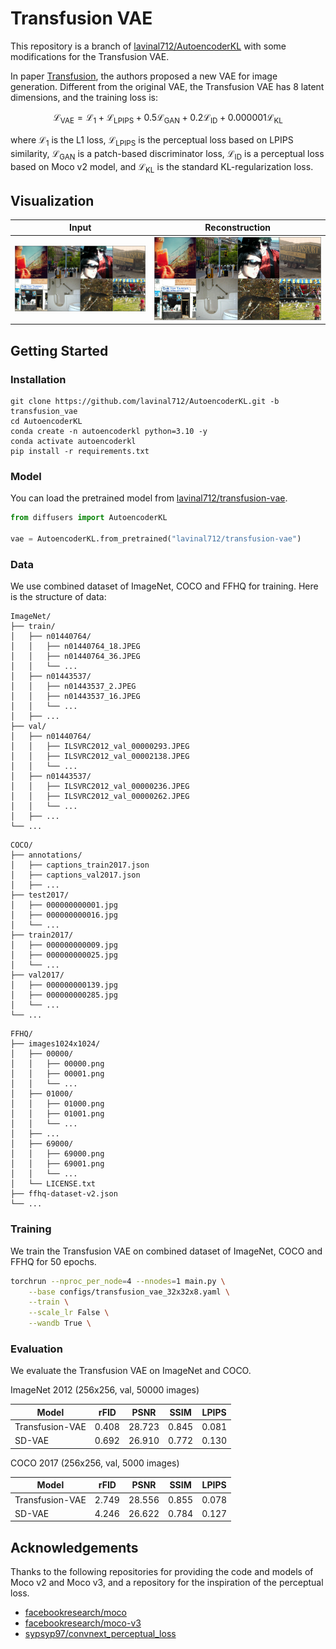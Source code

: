 # Transfusion VAE

This repository is a branch of [lavinal712/AutoencoderKL](https://github.com/lavinal712/AutoencoderKL) with some modifications for the Transfusion VAE.

In paper [Transfusion](https://arxiv.org/abs/2408.11039), the authors proposed a new VAE for image generation. Different from the original VAE, the Transfusion VAE has 8 latent dimensions, and the training loss is:

```math
\mathcal{L}_{\text{VAE}} = \mathcal{L}_{1} + \mathcal{L}_{\text{LPIPS}} + 0.5 \mathcal{L}_{\text{GAN}} + 0.2 \mathcal{L}_{\text{ID}} + 0.000001 \mathcal{L}_{\text{KL}}
```

where $\mathcal{L}_{1}$ is the L1 loss, $\mathcal{L}_{\text{LPIPS}}$ is the perceptual loss based on LPIPS similarity, $\mathcal{L}_{\text{GAN}}$ is a patch-based discriminator loss, $\mathcal{L}_{\text{ID}}$ is a perceptual loss based on Moco v2 model, and $\mathcal{L}_{\text{KL}}$ is the standard KL-regularization loss.

## Visualization

| Input                                   | Reconstruction                                            |
|---------------------------------------  |-----------------------------------------------------------|
| ![assets/inputs.png](assets/inputs.png) | ![assets/reconstructions.png](assets/reconstructions.png) |

## Getting Started

### Installation

```
git clone https://github.com/lavinal712/AutoencoderKL.git -b transfusion_vae
cd AutoencoderKL
conda create -n autoencoderkl python=3.10 -y
conda activate autoencoderkl
pip install -r requirements.txt
```

### Model

You can load the pretrained model from [lavinal712/transfusion-vae](https://huggingface.co/lavinal712/transfusion-vae).

```python
from diffusers import AutoencoderKL

vae = AutoencoderKL.from_pretrained("lavinal712/transfusion-vae")
```

### Data

We use combined dataset of ImageNet, COCO and FFHQ for training. Here is the structure of data:

```
ImageNet/
├── train/
│   ├── n01440764/
│   │   ├── n01440764_18.JPEG
│   │   ├── n01440764_36.JPEG
│   │   └── ...
│   ├── n01443537/
│   │   ├── n01443537_2.JPEG
│   │   ├── n01443537_16.JPEG
│   │   └── ...
│   ├── ...
├── val/
│   ├── n01440764/
│   │   ├── ILSVRC2012_val_00000293.JPEG
│   │   ├── ILSVRC2012_val_00002138.JPEG
│   │   └── ...
│   ├── n01443537/
│   │   ├── ILSVRC2012_val_00000236.JPEG
│   │   ├── ILSVRC2012_val_00000262.JPEG
│   │   └── ...
│   ├── ...
└── ...
```

```
COCO/
├── annotations/
│   ├── captions_train2017.json
│   ├── captions_val2017.json
│   ├── ...
├── test2017/
│   ├── 000000000001.jpg
│   ├── 000000000016.jpg
│   └── ...
├── train2017/
│   ├── 000000000009.jpg
│   ├── 000000000025.jpg
│   └── ...
├── val2017/
│   ├── 000000000139.jpg
│   ├── 000000000285.jpg
│   └── ...
└── ...
```

```
FFHQ/
├── images1024x1024/
│   ├── 00000/
│   │   ├── 00000.png
│   │   ├── 00001.png
│   │   └── ...
│   ├── 01000/
│   │   ├── 01000.png
│   │   ├── 01001.png
│   │   └── ...
│   ├── ...
│   ├── 69000/
│   │   ├── 69000.png
│   │   ├── 69001.png
│   │   └── ...
│   └── LICENSE.txt
├── ffhq-dataset-v2.json
└── ...
```

### Training

We train the Transfusion VAE on combined dataset of ImageNet, COCO and FFHQ for 50 epochs.

```bash
torchrun --nproc_per_node=4 --nnodes=1 main.py \
    --base configs/transfusion_vae_32x32x8.yaml \
    --train \
    --scale_lr False \
    --wandb True \
```

### Evaluation

We evaluate the Transfusion VAE on ImageNet and COCO.

ImageNet 2012 (256x256, val, 50000 images)

| Model           | rFID  | PSNR   | SSIM  | LPIPS |
|-----------------|-------|--------|-------|-------|
| Transfusion-VAE | 0.408 | 28.723 | 0.845 | 0.081 |
| SD-VAE          | 0.692 | 26.910 | 0.772 | 0.130 |

COCO 2017 (256x256, val, 5000 images)

| Model           | rFID  | PSNR   | SSIM  | LPIPS |
|-----------------|-------|--------|-------|-------|
| Transfusion-VAE | 2.749 | 28.556 | 0.855 | 0.078 |
| SD-VAE          | 4.246 | 26.622 | 0.784 | 0.127 |

## Acknowledgements

Thanks to the following repositories for providing the code and models of Moco v2 and Moco v3, and a repository for the inspiration of the perceptual loss.

- [facebookresearch/moco](https://github.com/facebookresearch/moco)
- [facebookresearch/moco-v3](https://github.com/facebookresearch/moco-v3)
- [sypsyp97/convnext_perceptual_loss](https://github.com/sypsyp97/convnext_perceptual_loss)
